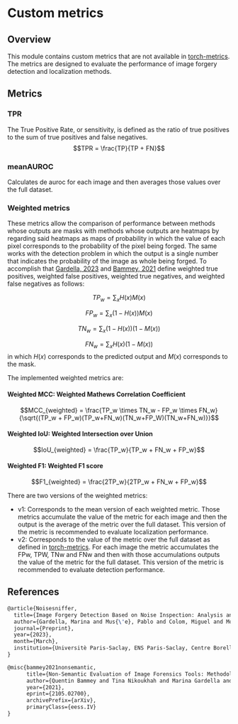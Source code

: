 

# Custom metrics

## Overview

This module contains custom metrics that are not available in [torch-metrics](https://lightning.ai/docs/torchmetrics/stable/). The metrics are designed to evaluate the performance of image forgery detection and localization methods.

## Metrics

### TPR
The True Positive Rate, or sensitivity, is defined as the ratio of true positives to the sum of true positives and false negatives.
$$TPR = \frac{TP}{TP + FN}$$
### meanAUROC
Calculates de auroc for each image and then averages those values over the full dataset.
### Weighted metrics
These metrics allow the comparison of performance between methods whose outputs are masks with methods whose outputs are heatmaps by regarding said heatmaps as maps of probability in which the value of each pixel corresponds to the probability of the pixel being forged. The same works with the detection problem in which the output is a single number that indicates the probability of the image as whole being forged. To accomplish that [Gardella, 2023](https://ipolcore.ipol.im/demo/clientApp/demo.html?id=77777000341) and [Bammey, 2021](https://openaccess.thecvf.com/content/WACV2022/papers/Bammey_Non-Semantic_Evaluation_of_Image_Forensics_Tools_Methodology_and_Database_WACV_2022_paper.pdf) define 
weighted true positives, weighted false positives, weighted true negatives, and weighted false negatives as follows:

  $$TP_w = \sum_xH(x)M(x)$$

  $$FP_w = \sum_x(1-H(x))M(x)$$

  $$TN_w = \sum_x(1-H(x))(1-M(x))$$

  $$FN_w = \sum_xH(x)(1-M(x))$$
in which $H(x)$ corresponds to the predicted output and $M(x)$ corresponds to the mask.

The implemented weighted metrics are:
#### Weighted MCC: Weighted Mathews Correlation Coefficient
$$MCC_{weighted} = \frac{TP_w \times TN_w - FP_w \times  FN_w}{\sqrt{(TP_w + FP_w)(TP_w+FN_w)(TN_w+FP_W)(TN_w+FN_w)}}$$
#### Weighted IoU: Weighted Intersection over Union
$$IoU_{weighted} = \frac{TP_w}{TP_w + FN_w + FP_w}$$
#### Weighted F1: Weighted F1 score
$$F1_{weighted} = \frac{2TP_w}{2TP_w + FN_w + FP_w}$$
    
There are two versions of the weighted metrics:
- v1: Corresponds to the mean version of each weighted metric. Those metrics accumulate the value of the metric for each image and then the output is the average of the metric over the full dataset. 
This version of the metric is recommended to evaluate localization performance.
- v2: Corresponds to the value of the metric over the full dataset as defined in [torch-metrics](https://lightning.ai/docs/torchmetrics/stable/). For each image the metric accumulates the FPw, TPW, TNw and FNw and then with those accumulations outputs the value of the metric for the full dataset. 
This version of the metric is recommended to evaluate detection performance.

## References

```tex
@article{Noisesniffer,
  title={Image Forgery Detection Based on Noise Inspection: Analysis and Refinement of the Noisesniffer Method},
  author={Gardella, Marina and Mus{\'e}, Pablo and Colom, Miguel and Morel, Jean-Michel},
  journal={Preprint},
  year={2023},
  month={March},
  institution={Universitè Paris-Saclay, ENS Paris-Saclay, Centre Borelli, F-91190 Gif-sur-Yvette, France; IIE, Facultad de Ingenieria, Universidad de la Republica, Uruguay},
}
```

```tex
@misc{bammey2021nonsemantic,
      title={Non-Semantic Evaluation of Image Forensics Tools: Methodology and Database}, 
      author={Quentin Bammey and Tina Nikoukhah and Marina Gardella and Rafael Grompone and Miguel Colom and Jean-Michel Morel},
      year={2021},
      eprint={2105.02700},
      archivePrefix={arXiv},
      primaryClass={eess.IV}
}
```